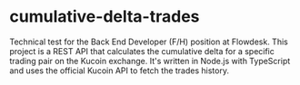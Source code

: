 # cumulative-delta-trades
Technical test for the Back End Developer (F/H) position at Flowdesk.    This project is a REST API that calculates the cumulative delta for a specific trading pair on the Kucoin exchange. It's written in Node.js with TypeScript and uses the official Kucoin API to fetch the trades history.
